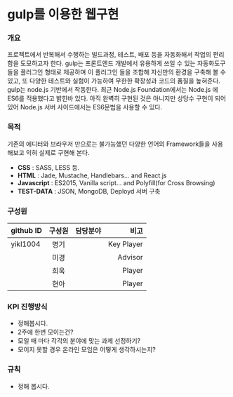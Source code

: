 # gulp를 이용한 웹구현

### 개요
프로젝트에서 반복해서 수행하는 빌드과정, 테스트, 배포 등을 자동화해서 작업의 편리함을 도모하고자 한다.
gulp는 프론트엔드 개발에서 유용하게 쓰일 수 있는 자동화도구들을 플러그인 형태로 제공하며 이 플러그인 들을 조합해 자신만의 환경을 구축해 볼 수 있고, 또 다양한 테스트와 실험이 가능하여 무한한 확장성과 코드의 품질을 높혀준다.
gulp는 node.js 기반에서 작동한다.
최근 Node.js Foundation에서는 Node.js 에 ES6를 적용했다고 밝힌바 있다. 아직 완벽히 구현된 것은 아니지만 상당수 구현이 되어있어 Node.js 서버 사이드에서는 ES6문법을 사용할 수 있다.

### 목적
기존의 에디터와 브라우저 만으로는 불가능했던 다양한 언어의 Framework들을 사용해보고 익혀 실제로 구현해 본다.
- **CSS** : SASS, LESS 등.
- **HTML** : Jade, Mustache, Handlebars... and React.js
- **Javascript** : ES2015, Vanilla script... and Polyfill(for Cross Browsing)
- **TEST-DATA** : JSON, MongoDB, Deployd 서버 구축

### 구성원
| github ID    | 구성원 | 담당분야  | 비고        |
| ------------ |:------:|:---------:|------------:|
| yikl1004     | 명기   |           | Key Player  |
|              | 미경   |           | Advisor     |
|              | 희욱   |           | Player      |
|              | 현아   |           | Player      |

### KPI 진행방식
- 정해봅시다.
- 2주에 한번 모이는건?
- 모일 때 마다 각각의 분야에 맞는 과제 선정하기?
- 모이지 못할 경우 온라인 모임은 어떻게 생각하시는지?

### 규칙
- 정해 봅시다.

